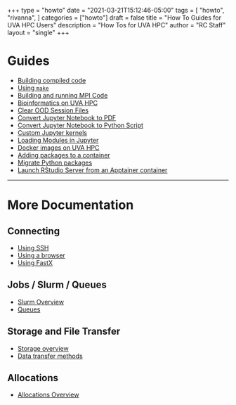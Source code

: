 +++
type = "howto"
date = "2021-03-21T15:12:46-05:00"
tags = [
  "howto",
  "rivanna",
]
categories = ["howto"]
draft = false
title = "How To Guides for UVA HPC Users"
description = "How Tos for UVA HPC"
author = "RC Staff"
layout = "single"
+++

# Guides

* [Building compiled code](/userinfo/howtos/rivanna/compiler-howto)
* [Using `make`](/userinfo/howtos/rivanna/make)
* [Building and running MPI Code](/userinfo/howtos/rivanna/mpi-howto)
* [Bioinformatics on UVA HPC](/userinfo/howtos/rivanna/bioinfo-on-rivanna)
* [Clear OOD Session Files](/userinfo/howtos/rivanna/clear-ood-session-files)
* [Convert Jupyter Notebook to PDF](/userinfo/howtos/rivanna/convert-jupyter-pdf)
* [Convert Jupyter Notebook to Python Script](/userinfo/howtos/rivanna/jupyter-to-python-script)
* [Custom Jupyter kernels](/userinfo/howtos/rivanna/custom-jupyter-kernels)
* [Loading Modules in Jupyter](/userinfo/howtos/rivanna/load-module-in-jupyter)
* [Docker images on UVA HPC](/userinfo/howtos/rivanna/docker-images-on-rivanna)
* [Adding packages to a container](/userinfo/howtos/rivanna/add-packages-to-container)
* [Migrate Python packages](/userinfo/howtos/rivanna/migrate-python)
* [Launch RStudio Server from an Apptainer container](/userinfo/howtos/rivanna/launch-rserver)

- - -

# More Documentation

## Connecting

* [Using SSH](/userinfo/hpc/login/#secure-shell-access-ssh)
* [Using a browser](/userinfo/hpc/login/#web-based-access)
* [Using FastX](/userinfo/hpc/login/#remote-desktop-access)

## Jobs / Slurm / Queues

* [Slurm Overview](/userinfo/hpc/slurm/)
* [Queues](/userinfo/hpc/overview/#job-queues)

## Storage and File Transfer

* [Storage overview](/userinfo/hpc/storage/)
* [Data transfer methods](/userinfo/data-transfer/)

## Allocations

* [Allocations Overview](/userinfo/hpc/allocations/)
